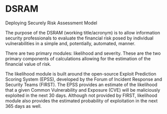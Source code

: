 # DSRAM
Deploying Securely Risk Assessment Model

The purpose of the DSRAM (working title/acronym) is to allow information security professionals to evaluate the financial risk posed by individual vulnerabilities in a simple and, potentially, automated, manner.

There are two primary modules: likelihood and severity. These are the two primary components of calculations allowing for the estimation of the financial value of risk.

The likelihood module is built around the open-source Exploit Prediction Scoring System (EPSS), developed by the Forum of Incident Response and Security Teams (FIRST). The EPSS provides an estimate of the likelihood that a given Common Vulnerability and Exposure (CVE) will be maliciously exploited in the next 30 days. Although not provided by FIRST, likelihood module also provides the estimated probability of exploitation in the next 365 days as well.
